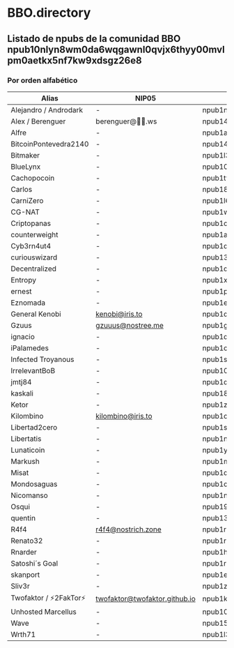 # BBO.directory
## Listado de npubs de la comunidad BBO npub10nlyn8wm0da6wqgawnl0qvjx6thyy00mvlpm0aetkx5nf7kw9xdsgz26e8
### Por orden alfabético
| Alias                     | NIP05                         | Npub                                                          |
| ------------------------- | -------------                 |---------------------------------------------------------------|
| Alejandro / Androdark     | -                             |npub1nfpl8mjn6e7xesj2amdz7464frdn2tmqlzuan97wx25et0f48evszsjspn|
| Alex / Berenguer          |berenguer@🌠🌌.ws             |npub14cj2470slt6gq95rhucj7cxu9pkrtr0jjmnkl5dp5t47zj2fmgns3yfqyg|
| Alfre                     | -                             |npub1alfrex94g7ecf4wsm7re4d8sjc3ywy6c5hdf2p5gcstr8vtcz04s2ug4z5|
| BitcoinPontevedra2140     | -                             |npub1477r6vz3lm6u0lhnq5ysnnw5pts8w32hh5xq9wn8kn2pnep2fu2qs9gaxz|
| Bitmaker                  | -                             |npub1l3ssk0hawh6s062zrkp2mmyd57n3ezyc8wggjvrzn5lqxmqyd4pqnszlxl|
| BlueLynx                  | -                             |npub1043ntqgnxyadg40rdz3nmxtsfrlyd86h6kfesa4gz3a6ugcnervss2pqdt|
| Cachopocoin               | -                             |npub1tyvpt0whjnv2yhnznge4uqsnqxl5gutz44c5tzfhxdqy55h74t5q3ewwk8|
| Carlos                    | -                             |npub18w9aw7d5kzseapd6hs6yffht6sewwgw7rev4xn5vndcmcnenatfq0rc33k|
| CarniZero                 | -                             |npub1l6cv79pedah5y3gztyuv7zf5k8mkxm0vuk3q7u3lvyemrj6lp5usll64te|
| CG-NAT                    | -                             |npub1wjstwcztfg9wgx27r7fvc2h050x7n72rpjx94uduq0l3phmy6aps3y520a|
| Criptopanas               | -                             |npub1c99acl56yszpxlnr0944d32e8lyah20qrau77lx0tldn8224hpkqdawnw3|
| counterweight             | -                             |npub1a29gdc6p7c05az2ka3qwwpl9kfcqmws3xlwmjefmtkulfhgd7u6shuqatg|
| Cyb3rn4ut4                | -                             |npub1q6hrwls4stuu7vyjn27sze4yjue8rhuhmhjx768szt5xtlp70cfqxy0exj|
| curiouswizard             | -                             |npub138lktp328xjqvs45zysswzjxu4gxj58uypmlt486nxhek3dry8vsf3zeru|
| Decentralized             | -                             |npub1qqqqqq9tkeunk6ma4zdlgt4euev7p5c64jdmp7354x0zdrns3ars20hrhr|
| Entropy                   | -                             |npub1xezugyga3wjlpzyngxdv5ccn6lrzetw4trcyayh52h6km8udydrqxu9xkw|
| ernest                    | -                             |npub1p3zudqamnry26fekxp9d0dh9suf4gjcdmq5h9pgkxdal28204a9qf7t95l|
| Eznomada                  | -                             |npub1ezn0mds24xca744nvrs2kkhpfhnvju92cg62avfgz7sc35xuzdgqlesxpt|
| General Kenobi            | kenobi@iris.to                |npub1ds5e2wulc0sdn9kdq8yku2drwhx34lsuyggulrfl0f354un53cvqsqqrhg|
| Gzuus                     | gzuuus@nostree.me             |npub1gzuushllat7pet0ccv9yuhygvc8ldeyhrgxuwg744dn5khnpk3gs3ea5ds|
| ignacio                   | -                             |npub1dg7n7g8440wrrqkw2kz88gqrvde0nasfnhxxu64l5pc7x6jkn0xquxzskl|
| iPalamedes                | -                             |npub1c8uwja04y2s2paz4e90ytqa5dx6mk0u2q0g7qlu24gu3m55dyjuqqxmeam|
| Infected Troyanous        | -                             |npub1s554277rx88cqkraw6u5443p79uz2gh8yg6amqhpcasj8dzgtynq09ek02|
| IrrelevantBoB             | -                             |npub104j2xzlg4nl26cvxyzln3ccyt4pfk5zmj6tvgshtl4kmx5rgrf2qx6eav8|
| jmtj84                    | -                             |npub1qqq322k39pl4xzfahr9zsehatnucmu4szjluphqmw8qe22uygcnqlva372|
| kaskali                   | -                             |npub189qlwtrycmrmfg4q50fqna6c2q9255tnqlhw35x5zcvxa3y8v7lqw8vad6|
| Ketor                     | -                             |npub1z3lklwhnyhtd0gt08lzpxv643hlsqqeawjhp00f5jxpcjnshlqwq0y0ha0|
| Kilombino                 | kilombino@iris.to             |npub1cll9lw042fmaydqpcs6xftrrtgx0nfaljclc5ve2n74k5wngntpqen3945|
| Libertad2cero             | -                             |npub1s9u9kj3r3rwt4m2l0u62rlw4l29tfvfuu5he0t5ka5eu97wy0taszmqxfw|
| Libertatis                | -                             |npub1nx5pd2s6dqq6yfkz33jlv88wnlz0pds2ulx3awf8lwhwpml8f2gsvmvyjw|
| Lunaticoin                | -                             |npub1yn3hc8jmpj963h0zw49ullrrkkefn7qxf78mj29u7v2mn3yktuasx3mzt0|
| Markush                   | -                             |npub1mann7xthsje8qahrv4cv00mvdfkzkhxdkqwmemesu52vsqxps9yqnrksse|
| Misat                     | -                             |npub1q9hwe8g2eqvh25kyy3smep96p9m83sdsyalm70kvcgm9z75dp0kswlyekt|
| Mondosaguas               | -                             |npub1cg7m0z8wvtrq70duyq3fflctgyjaccvtp6pc6zzvwqwa3m5rj3ashywuwq|
| Nicomanso                 | -                             |npub1nlc0mn7gnrp8pppxuzaj0xmeu7zf8sgat7r3afy2c34z2922znjq7ftmca|
| Osqui                     | -                             |npub19xuxyanhuv3yz625qpew837y0jleaq3lak4k3dy6mvg9a5rapgsqhlgk6l|
| quentin                   | -                             |npub138s5hey76qrnm2pmv7p8nnffhfddsm8sqzm285dyc0wy4f8a6qkqtzx624|
| R4f4                      | r4f4@nostrich.zone            |npub1r4f400ekc57sjg05v883nxpjmfudjgutf95d8dgc2pgazx7lpffqaf063p|
| Renato32                  | -                             |npub1rh2wrrwjtsx86kvjxumfyz7y09qzqk04s2mtlanv76l5xuz09mqqeea4ws|
| Rnarder                   | -                             |npub1hx23cylx8svputuezal2ur5d7wz2r4lvvjudk2q2j33u8f3rge3slc9t6a|
| Satoshi´s Goal            | -                             |npub1r96qj6699vy7c65ehp9nhmj7sfhk6fj96altlrz6awctym6evxxqf2azwa|
| skanport                  | -                             |npub1ejxa6f6z3xe4wvl3twdkcx0yflysxy3gzadpc4ydfyd393xwlkrqshpgqh|
| Sliv3r                    | -                             |npub1zs990jdnlvsfkpcluwlfl7nvskrxrysr9xh44y34huwz6nj8rfeqspl3nv|
| Twofaktor / ⚡️2FakTor⚡️  | twofaktor@twofaktor.github.io |npub1k9luehc8hg3c0upckdzzvusv66x3zt0eyw7290kclrpsndepz92sfcpp63|
| Unhosted Marcellus        | -                             |npub100mahqlhxg50thmt5dyynu40nl25hat9kkkknzk8pqjfkvgq0xsqtdfyy5|
| Wave                      | -                             |npub15l9twepl23pnnj837h7xgmxtl7smn2mps3466g4nxjpk3g9a9xrss94elr|
| Wrth71                    | -                             |npub1l3hzw28kwxcglw4u7w847zeqyhhp6j407fcfvhmv8hdq8fwr89usrnw0lw|
